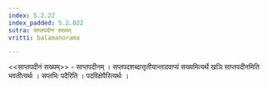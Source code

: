 ```yaml
---
index: 5.2.22
index_padded: 5.2.022
sutra: साप्तपदीनं सख्यम्
vritti: balamanorama

---
```

<<साप्तपदीनं सख्यम्>> - साप्तपदीनम् । सप्तपदशब्दात्तृतीयान्तादवाप्यं सख्यमित्यर्थे खञि साप्तपदीनमिति भवतीत्यर्थः । सप्तभिः पदैरिति । पदविक्षेपैरित्यर्थः । 